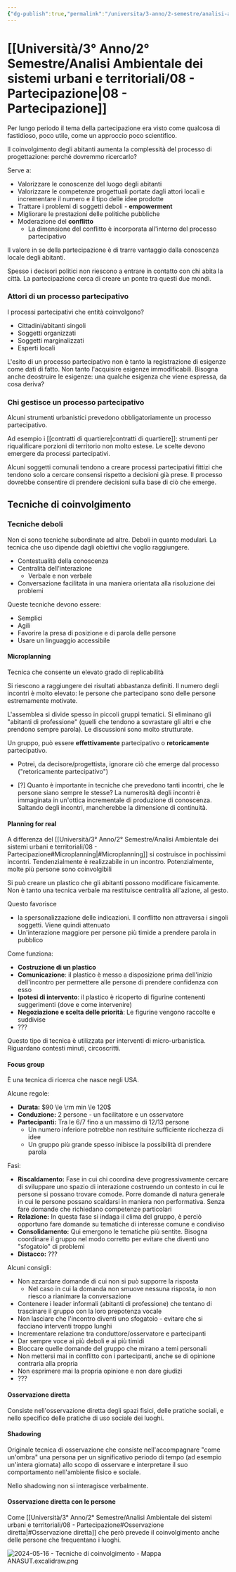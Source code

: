 ```yaml
---
{"dg-publish":true,"permalink":"/universita/3-anno/2-semestre/analisi-ambientale-dei-sistemi-urbani-e-territoriali/08-partecipazione/","tags":["UNI"]}
---
```


# [[Università/3° Anno/2° Semestre/Analisi Ambientale dei sistemi urbani e territoriali/08 - Partecipazione\|08 - Partecipazione]]



Per lungo periodo il tema della partecipazione era visto come qualcosa di fastidioso, poco utile, come un approccio poco scientifico.

Il coinvolgimento degli abitanti aumenta la complessità del processo di progettazione: perché dovremmo ricercarlo?

Serve a:
- Valorizzare le conoscenze del luogo degli abitanti
- Valorizzare le competenze progettuali portate dagli attori locali e incrementare il numero e il tipo delle idee prodotte
- Trattare i problemi di soggetti deboli - **empowerment**
- Migliorare le prestazioni delle politiche pubbliche
- Moderazione del **conflitto**
	- La dimensione del conflitto è incorporata all'interno del processo partecipativo

Il valore in se della partecipazione è di trarre vantaggio dalla conoscenza locale degli abitanti.

Spesso i decisori politici non riescono a entrare in contatto con chi abita la città. La partecipazione cerca di creare un ponte tra questi due mondi.

### Attori di un processo partecipativo

I processi partecipativi che entità coinvolgono?
- Cittadini/abitanti singoli
- Soggetti organizzati
- Soggetti marginalizzati
- Esperti locali

L'esito di un processo partecipativo non è tanto la registrazione di esigenze come dati di fatto. Non tanto l'acquisire esigenze immodificabili. Bisogna anche deostruire le esigenze: una qualche esigenza che viene espressa, da cosa deriva?

### Chi gestisce un processo partecipativo

Alcuni strumenti urbanistici prevedono obbligatoriamente un processo partecipativo. 

Ad esempio i [[contratti di quartiere\|contratti di quartiere]]: strumenti per riqualificare porzioni di territorio non molto estese. Le scelte devono emergere da processi partecipativi.

Alcuni soggetti comunali tendono a creare processi partecipativi fittizi che tendono solo a cercare consensi rispetto a decisioni già prese. Il processo dovrebbe consentire di prendere decisioni sulla base di ciò che emerge.




## Tecniche di coinvolgimento

### Tecniche deboli

Non ci sono tecniche subordinate ad altre. Deboli in quanto modulari. La tecnica che uso dipende dagli obiettivi che voglio raggiungere.

- Contestualità della conoscenza
- Centralità dell'interazione
	- Verbale e non verbale
- Conversazione facilitata in una maniera orientata alla risoluzione dei problemi

Queste tecniche devono essere:
- Semplici
- Agili
- Favorire la presa di posizione e di parola delle persone
- Usare un linguaggio accessibile

#### Microplanning

Tecnica che consente un elevato grado di replicabilità

Si riescono a raggiungere dei risultati abbastanza definiti. Il numero degli incontri è molto elevato: le persone che partecipano sono delle persone estremamente motivate.

L'assemblea si divide spesso in piccoli gruppi tematici. Si eliminano gli "abitanti di professione" (quelli che tendono a sovrastare gli altri e che prendono sempre parola). Le discussioni sono molto strutturate. 

Un gruppo, può essere **effettivamente** partecipativo o **retoricamente** partecipativo.
- Potrei, da decisore/progettista, ignorare ciò che emerge dal processo ("retoricamente partecipativo")

- [?] Quanto è importante in tecniche che prevedono tanti incontri, che le persone siano sempre le stesse?
La numerosità degli incontri è immaginata in un'ottica incrementale di produzione di conoscenza. Saltando degli incontri, mancherebbe la dimensione di continuità.


#### Planning for real

A differenza del [[Università/3° Anno/2° Semestre/Analisi Ambientale dei sistemi urbani e territoriali/08 - Partecipazione#Microplanning\|#Microplanning]] si costruisce in pochissimi incontri. Tendenzialmente è realizzabile in un incontro. Potenzialmente, molte più persone sono coinvolgibili

Si può creare un plastico che gli abitanti possono modificare fisicamente. Non è tanto una tecnica verbale ma restituisce centralità all'azione, al gesto.

Questo favorisce
- la spersonalizzazione delle indicazioni. Il conflitto non attraversa i singoli soggetti. Viene quindi attenuato
- Un'interazione maggiore per persone più timide a prendere parola in pubblico

Come funziona:
- **Costruzione di un plastico**
- **Comunicazione**: il plastico è messo a disposizione prima dell'inizio dell'incontro per permettere alle persone di prendere confidenza con esso
- **Ipotesi di intervento**: il plastico è ricoperto di figurine contenenti suggerimenti (dove e come intervenire)
- **Negoziazione e scelta delle priorità**: Le figurine vengono raccolte e suddivise
- ???

Questo tipo di tecnica è utilizzata per interventi di micro-urbanistica. Riguardano contesti minuti, circoscritti.


#### Focus group

È una tecnica di ricerca che nasce negli USA.

Alcune regole:
- **Durata:** $90 \le \rm min \le 120$
- **Conduzione:** 2 persone - un facilitatore e un osservatore
- **Partecipanti:** Tra le 6/7 fino a un massimo di 12/13 persone
	- Un numero inferiore potrebbe non restituire sufficiente ricchezza di idee
	- Un gruppo più grande spesso inibisce la possibilità di prendere parola

Fasi:
- **Riscaldamento:** Fase in cui chi coordina deve progressivamente cercare di sviluppare uno spazio di interazione costruendo un contesto in cui le persone si possano trovare comode. Porre domande di natura generale in cui le persone possano scaldarsi in maniera non performativa. Senza fare domande che richiedano competenze particolari
- **Relazione:** In questa fase si indaga il clima del gruppo, è perciò opportuno fare domande su tematiche di interesse comune e condiviso
- **Consolidamento:** Qui emergono le tematiche più sentite. Bisogna coordinare il gruppo nel modo corretto per evitare che diventi uno "sfogatoio" di problemi
- **Distacco:** ???

Alcuni consigli:
- Non azzardare domande di cui non si può supporre la risposta
	- Nel caso in cui la domanda non smuove nessuna risposta, io non riesco a rianimare la conversazione
- Contenere i leader informali (abitanti di professione) che tentano di trascinare il gruppo con la loro prepotenza vocale
- Non lasciare che l'incontro diventi uno sfogatoio - evitare che si facciano interventi troppo lunghi
- Incrementare relazione tra conduttore/osservatore e partecipanti
- Dar sempre voce ai più deboli e ai più timidi
- Bloccare quelle domande del gruppo che mirano a temi personali
- Non mettersi mai in conflitto con i partecipanti, anche se di opinione contraria alla propria
- Non esprimere mai la propria opinione e non dare giudizi
- ???


#### Osservazione diretta

Consiste nell'osservazione diretta degli spazi fisici, delle pratiche sociali, e nello specifico delle pratiche di uso sociale dei luoghi.

#### Shadowing

Originale tecnica di osservazione che consiste nell'accompagnare "come un'ombra" una persona per un significativo periodo di tempo (ad esempio un'intera giornata) allo scopo di osservare e interpretare il suo comportamento nell'ambiente fisico e sociale.

Nello shadowing non si interagisce verbalmente. 

#### Osservazione diretta con le persone

Come [[Università/3° Anno/2° Semestre/Analisi Ambientale dei sistemi urbani e territoriali/08 - Partecipazione#Osservazione diretta\|#Osservazione diretta]] che però prevede il coinvolgimento anche delle persone che frequentano i luoghi. 

![2024-05-16 - Tecniche di coinvolgimento - Mappa ANASUT.excalidraw.png](/img/user/Excalidraw/2024-05-16%20-%20Tecniche%20di%20coinvolgimento%20-%20Mappa%20ANASUT.excalidraw.png)

